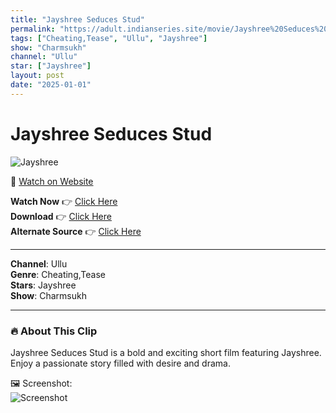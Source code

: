 ```yaml
---
title: "Jayshree Seduces Stud"
permalink: "https://adult.indianseries.site/movie/Jayshree%20Seduces%20Stud"
tags: ["Cheating,Tease", "Ullu", "Jayshree"]
show: "Charmsukh"
channel: "Ullu"
star: ["Jayshree"]
layout: post
date: "2025-01-01"
---
```


# Jayshree Seduces Stud

![Jayshree](https://shorts.desisins.com/wp-content/uploads/2024/04/Jayshree-Gaikawd-BidaiDesiSins.com_.jpg)

🔗 [Watch on Website](https://adult.indianseries.site/movie/Jayshree%20Seduces%20Stud)

**Watch Now** 👉 [Click Here](https://adult.indianseries.site/movie/Jayshree%20Seduces%20Stud)  
**Download** 👉 [Click Here](https://adult.indianseries.site/movie/Jayshree%20Seduces%20Stud)  
**Alternate Source** 👉 [Click Here](https://adult.indianseries.site/movie/Jayshree%20Seduces%20Stud)

---

**Channel**: Ullu  
**Genre**: Cheating,Tease  
**Stars**: Jayshree  
**Show**: Charmsukh

---

### 🔥 About This Clip

Jayshree Seduces Stud is a bold and exciting short film featuring Jayshree. Enjoy a passionate story filled with desire and drama.
 
🖼️ Screenshot:  
![Screenshot](https://shorts.desisins.com/wp-content/uploads/2024/04/Jayshree-Gaikawd-BidaiDesiSins.com_.jpg)
